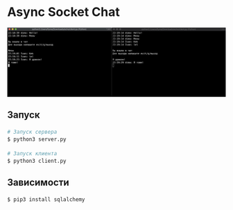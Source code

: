 # Async Socket Chat

<img src="./screenshot.png" align="center" />

## Запуск
```sh
# Запуск сервера
$ python3 server.py

# Запуск клиента
$ python3 client.py
```

## Зависимости
```sh
$ pip3 install sqlalchemy
```